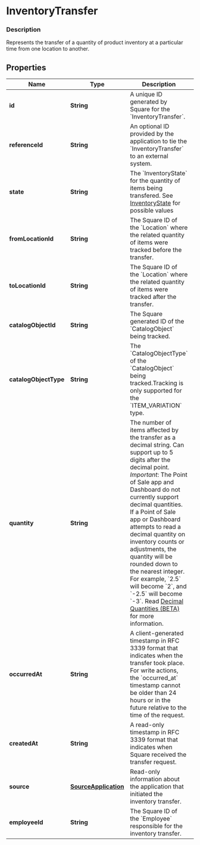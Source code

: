 
# InventoryTransfer

### Description

Represents the transfer of a quantity of product inventory at a particular time from one location to another.

## Properties
Name | Type | Description | Notes
------------ | ------------- | ------------- | -------------
**id** | **String** | A unique ID generated by Square for the &#x60;InventoryTransfer&#x60;. |  [optional]
**referenceId** | **String** | An optional ID provided by the application to tie the &#x60;InventoryTransfer&#x60; to an external system. |  [optional]
**state** | **String** | The &#x60;InventoryState&#x60; for the quantity of items being transfered. See [InventoryState](#type-inventorystate) for possible values |  [optional]
**fromLocationId** | **String** | The Square ID of the &#x60;Location&#x60; where the related quantity of items were tracked before the transfer. |  [optional]
**toLocationId** | **String** | The Square ID of the &#x60;Location&#x60; where the related quantity of items were tracked after the transfer. |  [optional]
**catalogObjectId** | **String** | The Square generated ID of the &#x60;CatalogObject&#x60; being tracked. |  [optional]
**catalogObjectType** | **String** | The &#x60;CatalogObjectType&#x60; of the &#x60;CatalogObject&#x60; being tracked.Tracking is only supported for the &#x60;ITEM_VARIATION&#x60; type. |  [optional]
**quantity** | **String** | The number of items affected by the transfer as a decimal string. Can support up to 5 digits after the decimal point.  _Important_: The Point of Sale app and Dashboard do not currently support decimal quantities. If a Point of Sale app or Dashboard attempts to read a decimal quantity on inventory counts or adjustments, the quantity will be rounded down to the nearest integer. For example, &#x60;2.5&#x60; will become &#x60;2&#x60;, and &#x60;-2.5&#x60; will become &#x60;-3&#x60;.  Read [Decimal Quantities (BETA)](https://developer.squareup.com/docs/orders-api/what-it-does#decimal-quantities) for more information. |  [optional] [beta]
**occurredAt** | **String** | A client-generated timestamp in RFC 3339 format that indicates when the transfer took place. For write actions, the &#x60;occurred_at&#x60; timestamp cannot be older than 24 hours or in the future relative to the time of the request. |  [optional]
**createdAt** | **String** | A read-only timestamp in RFC 3339 format that indicates when Square received the transfer request. |  [optional]
**source** | [**SourceApplication**](SourceApplication.md) | Read-only information about the application that initiated the inventory transfer. |  [optional]
**employeeId** | **String** | The Square ID of the &#x60;Employee&#x60; responsible for the inventory transfer. |  [optional]




